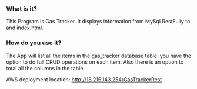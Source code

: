 ### What is it?
This Program is Gas Tracker. It displays information from MySql RestFully to and index.html.

### How do you use it?
The App will list all the items in the gas_tracker database table.
you have the option to do full CRUD operations on each item.
Also there is an option to total all the columns in the table.

AWS deployment location: http://18.216.143.254/GasTrackerRest
